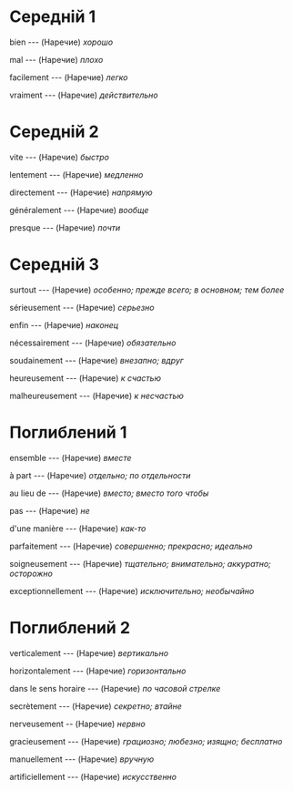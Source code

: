 # Середній 1

bien --- (Наречие)
*хорошо*



mal --- (Наречие)
*плохо*



facilement --- (Наречие)
*легко*



vraiment --- (Наречие)
*действительно*



# Середній 2

vite --- (Наречие)
*быстро*



lentement --- (Наречие)
*медленно*



directement --- (Наречие)
*напрямую*



généralement --- (Наречие)
*вообще*



presque --- (Наречие)
*почти*



# Середній 3

surtout --- (Наречие)
*особенно; прежде всего; в основном; тем более*



sérieusement --- (Наречие)
*серьезно*



enfin --- (Наречие)
*наконец*



nécessairement --- (Наречие)
*обязательно*



soudainement --- (Наречие)
*внезапно; вдруг*



heureusement --- (Наречие)
*к счастью*



malheureusement --- (Наречие)
*к несчастью*



# Поглиблений 1

ensemble --- (Наречие)
*вместе*



à part --- (Наречие)
*отдельно; по отдельности*



au lieu de --- (Наречие)
*вместо; вместо того чтобы*



pas --- (Наречие)
*не*



d'une manière --- (Наречие)
*как-то*



parfaitement --- (Наречие)
*совершенно; прекрасно; идеально*



soigneusement --- (Наречие)
*тщательно; внимательно; аккуратно; осторожно*



exceptionnellement --- (Наречие)
*исключительно; необычайно*



# Поглиблений 2

verticalement --- (Наречие)
*вертикально*



horizontalement --- (Наречие)
*горизонтально*



dans le sens horaire --- (Наречие)
*по часовой стрелке*



secrètement --- (Наречие)
*секретно; втайне*



nerveusement -- (Наречие)
*нервно*



gracieusement --- (Наречие)
*грациозно; любезно; изящно; бесплатно*



manuellement --- (Наречие)
*вручную*



artificiellement --- (Наречие)
*искусственно*